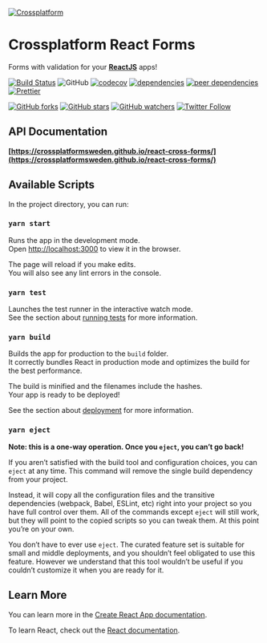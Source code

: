 [![Crossplatform](https://crossplatform.se/wp-content/uploads/2020/03/crossplatform-web.png)](https://www.crossplatform.se/)

<!-- language-all: javascript -->

# Crossplatform React Forms

Forms with validation for your **[ReactJS](https://reactjs.org/)** apps!

[![Build Status](https://travis-ci.com/crossplatformsweden/react-cross-forms.svg?branch=master)](https://travis-ci.com/crossplatformsweden/react-cross-forms) ![GitHub](https://img.shields.io/github/license/crossplatformsweden/react-cross-forms.svg) [![codecov](https://codecov.io/gh/crossplatformsweden/react-cross-forms/branch/master/graph/badge.svg)](https://codecov.io/gh/crossplatformsweden/react-cross-forms) [![dependencies](https://david-dm.org/crossplatformsweden/react-cross-forms/status.svg)](https://david-dm.org/crossplatformsweden/react-cross-forms) [![peer dependencies](https://img.shields.io/david/peer/crossplatformsweden/react-cross-forms.svg)](https://github.com/crossplatformsweden/react-cross-forms) [![Prettier](https://img.shields.io/badge/styled_with-prettier-ff69b4.svg)](https://github.com/prettier/prettier)

[![GitHub forks](https://img.shields.io/github/forks/crossplatformsweden/react-cross-forms.svg?style=social&label=Fork)](https://github.com/crossplatformsweden/react-cross-forms)
[![GitHub stars](https://img.shields.io/github/stars/crossplatformsweden/react-cross-forms.svg?style=social&label=Star)](https://github.com/crossplatformsweden/react-cross-forms) [![GitHub watchers](https://img.shields.io/github/watchers/crossplatformsweden/react-cross-forms.svg?style=social&label=Watch)](https://github.com/crossplatformsweden/react-cross-forms) [![Twitter Follow](https://img.shields.io/twitter/follow/crossplatformse.svg?style=social)](https://twitter.com/crossplatformse)

## API Documentation
**[https://crossplatformsweden.github.io/react-cross-forms/](https://crossplatformsweden.github.io/react-cross-forms/)**

## Available Scripts

In the project directory, you can run:

### `yarn start`

Runs the app in the development mode.<br />
Open [http://localhost:3000](http://localhost:3000) to view it in the browser.

The page will reload if you make edits.<br />
You will also see any lint errors in the console.

### `yarn test`

Launches the test runner in the interactive watch mode.<br />
See the section about [running tests](https://facebook.github.io/create-react-app/docs/running-tests) for more information.

### `yarn build`

Builds the app for production to the `build` folder.<br />
It correctly bundles React in production mode and optimizes the build for the best performance.

The build is minified and the filenames include the hashes.<br />
Your app is ready to be deployed!

See the section about [deployment](https://facebook.github.io/create-react-app/docs/deployment) for more information.

### `yarn eject`

**Note: this is a one-way operation. Once you `eject`, you can’t go back!**

If you aren’t satisfied with the build tool and configuration choices, you can `eject` at any time. This command will remove the single build dependency from your project.

Instead, it will copy all the configuration files and the transitive dependencies (webpack, Babel, ESLint, etc) right into your project so you have full control over them. All of the commands except `eject` will still work, but they will point to the copied scripts so you can tweak them. At this point you’re on your own.

You don’t have to ever use `eject`. The curated feature set is suitable for small and middle deployments, and you shouldn’t feel obligated to use this feature. However we understand that this tool wouldn’t be useful if you couldn’t customize it when you are ready for it.

## Learn More

You can learn more in the [Create React App documentation](https://facebook.github.io/create-react-app/docs/getting-started).

To learn React, check out the [React documentation](https://reactjs.org/).
